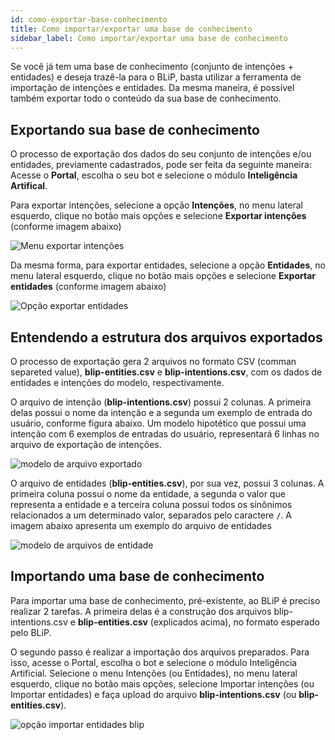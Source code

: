 ```yaml
---
id: como-exportar-base-conhecimento
title: Como importar/exportar uma base de conhecimento
sidebar_label: Como importar/exportar uma base de conhecimento
---
```


Se você já tem uma base de conhecimento (conjunto de intenções + entidades) e deseja trazê-la para o BLiP, basta utilizar a ferramenta de importação de intenções e entidades. Da mesma maneira, é possível também exportar todo o conteúdo da sua base de conhecimento. 

## Exportando sua base de conhecimento

O processo de exportação dos dados do seu conjunto de intenções e/ou entidades, previamente cadastrados, pode ser feita da seguinte maneira: Acesse o **Portal**, escolha o seu bot e selecione o módulo **Inteligência Artifical**.

Para exportar intenções, selecione a opção **Intenções**, no menu lateral esquerdo, clique no botão mais opções e selecione **Exportar intenções** (conforme imagem abaixo)

![Menu exportar intenções](/img/ai/nlp/nlp-como-exportar-base-conhecimento-1.png)<br>

Da mesma forma, para exportar entidades, selecione a opção **Entidades**, no menu lateral esquerdo, clique no botão mais opções e selecione **Exportar entidades** (conforme imagem abaixo)

![Opção exportar entidades](/img/ai/nlp/nlp-como-exportar-base-conhecimento-2.png)<br>

## Entendendo a estrutura dos arquivos exportados

O processo de exportação gera 2 arquivos no formato CSV (comman separeted value), **blip-entities.csv** e **blip-intentions.csv**, com os dados de entidades e intenções do modelo, respectivamente.

O arquivo de intenção (**blip-intentions.csv**) possui 2 colunas. A primeira delas possui o nome da intenção e a segunda um exemplo de entrada do usuário, conforme figura abaixo. Um modelo hipotético que possui uma intenção com 6 exemplos de entradas do usuário, representará 6 linhas no arquivo de exportação de intenções.

![modelo de arquivo exportado](/img/ai/nlp/nlp-como-exportar-base-conhecimento-3.png)<br>

O arquivo de entidades (**blip-entities.csv**), por sua vez, possui 3 colunas. A primeira coluna possui o nome da entidade, a segunda o valor que representa a entidade e a terceira coluna possui todos os sinônimos relacionados a um determinado valor, separados pelo caractere **`/`**. A imagem abaixo apresenta um exemplo do arquivo de entidades 

![modelo de arquivos de entidade](/img/ai/nlp/nlp-como-exportar-base-conhecimento-4.png)<br>

## Importando uma base de conhecimento

Para importar uma base de conhecimento, pré-existente, ao BLiP é preciso realizar 2 tarefas. A primeira delas é a construção dos arquivos blip-intentions.csv e **blip-entities.csv** (explicados acima), no formato esperado pelo BLiP.

O segundo passo é realizar a importação dos arquivos preparados. Para isso, acesse o Portal, escolha o bot e selecione o módulo Inteligência Artificial. Selecione o menu Intenções (ou Entidades), no menu lateral esquerdo, clique no botão mais opções, selecione Importar intenções (ou Importar entidades) e faça upload do arquivo **blip-intentions.csv** (ou **blip-entities.csv**).

![opção importar entidades blip](/img/ai/nlp/nlp-como-exportar-base-conhecimento-5.png)<br>


<!-- Rating frame -->
<script type="text/javascript" src="/scripts/rating.js"></script>